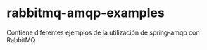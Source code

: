 # rabbitmq-amqp-examples
Contiene diferentes ejemplos de la utilización de spring-amqp con RabbitMQ
